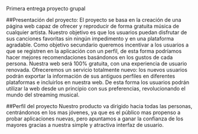 Primera entrega proyecto grupal

##Presentación del proyecto:
 El proyecto se basa en la creación de una página web capaz de ofrecer y reproducir de forma gratuita música de cualquier artista. Nuestro objetivo es que los usuarios puedan disfrutar de sus canciones favoritas sin ningún impedimento y en una plataforma agradable. Como objetivo secundario queremos incentivar a los usuarios a que se registren en la aplicación con un perfil, de esta forma podríamos hacer mejores recomendaciones basándonos en los gustos de cada persona.
  Nuestra web será 100% gratuita, con una experiencia de usuario renovada. Ofreceremos un servicio totalmente nuevo: los nuevos usuarios podrán exportar la información de sus antiguos perfiles en diferentes plataformas e incluirlos en nuestra web. De esta forma los usuarios podrán utilizar la web desde un principio con sus preferencias, revolucionando el mundo del streaming musical. 
  
##Perfil del proyecto
 Nuestro producto va dirigido hacia todas las personas, centrándonos en los mas jóvenes, ya que es el público mas propenso a probar aplicaciones nuevas, pero apuntamos a ganar la confianza de los mayores gracias a nuestra simple y atractiva interfaz de usuario.
  
